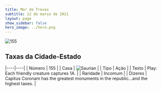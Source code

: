 ```yaml
---
title: Mar de Trevas
subtitle: 12 de março de 2021
layout: page
show_sidebar: false
hero_image: ../hero.png
---
```


![155](https://cdn.keyforgegame.com/media/card_front/pt/496_155_WH2W5MRQ46XW_pt.png)

## Taxas da Cidade-Estado

|----|----|
| Número | 155 |
| Casa | ![Saurian](https://archonarcana.com/images/thumb/9/9e/Saurian_P.png/22px-Saurian_P.png "Sauro") |
| Tipo | Ação |
| Texto | Play: Each friendly creature captures 1A. |
| Raridade | Incomum |
| Dizeres | Capitus Coronam has the greatest monuments in the republic…and the highest taxes. |
